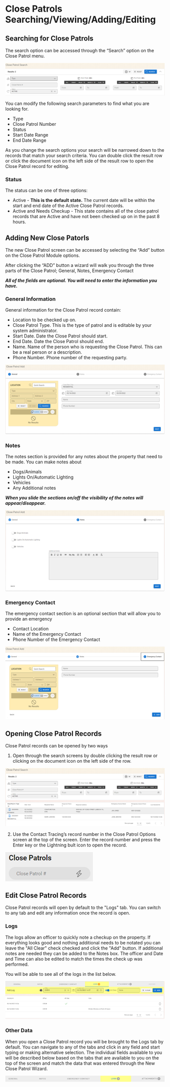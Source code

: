# Close Patrols Searching/Viewing/Adding/Editing

## Searching for Close Patrols

The search option can be accessed through the “Search” option on the Close Patrol menu.

<img src="closepatrol_search.png" />

You can modify the following search parameters to find what you are looking for.

* Type
* Close Patrol Number
* Status
* Start Date Range
* End Date Range

As you change the search options your search will be narrowed down to the records that match your search criteria.  You can double click the result row or click the document icon on the left side of the result row to open the Close Patrol record for editing.

### Status

The status can be one of three options:

* Active - **This is the default state.**  The current date will be within the start and end date of the Active Close Patrol records.
* Active and Needs Checkup - This state contains all of the close patrol records that are Active and have not been checked up on in the past 8 hours.

## Adding New Close Patorls

The new Close Patrol screen can be accessed by selecting the “Add” button on the Close Patrol Module options.
 
After clicking the “ADD” button a wizard will walk you through the three parts of the Close Patrol; General, Notes, Emergency Contact

***All of the fields are optional.  You will need to enter the information you have.***

### General Information

General information for the Close Patrol record contain:

* Location to be checked up on.
* Close Patrol Type.  This is the type of patrol and is editable by your system administrator.
* Start Date.  Date the Close Patrol should start.
* End Date.  Date the Close Patrol should end.
* Name.  Name of the person who is requesting the Close Patrol.  This can be a real person or a description.
* Phone Number.  Phone number of the requesting party.

<img src="closepatrol_addgeneral.png" />

### Notes

The notes section is provided for any notes about the property that need to be made.  You can make notes about

* Dogs/Animals
* Lights On/Automatic Lighting
* Vehicles
* Any Additional notes

***When you slide the sections on/off the visibility of the notes will appear/disappear.***

<img src="closepatrol_addnotes.png" />

### Emergency Contact

The emergency contact section is an optional section that will allow you to provide an emergency

* Contact Location
* Name of the Emergency Contact
* Phone Number of the Emergency Contact

<img src="closepatrol_addemergencycontact.png" />

## Opening Close Patrol Records

Close Patrol records can be opened by two ways

1. Open through the search screens by double clicking the result row or clicking on the document icon on the left side of the row.

<img src="closepatrol_openfromsearch.png" />
 
2. Use the Contact Tracing’s record number in the Close Patrol Options screen at the top of the screen.  Enter the record number and press the Enter key or the Lightning bult icon to open the record.

<img src="closepatrol_openfromnumber.png" />
 
## Edit Close Patrol Records

Close Patrol records will open by default to the "Logs" tab.  You can switch to any tab and edit any information once the record is open.

### Logs

The logs allow an officer to quickly note a checkup on the property.  If everything looks good and nothing additional needs to be notated you can leave the "All Clear" check checked and click the "Add" button.  If additional notes are needed they can be added to the Notes box.  The officer and Date and Time can also be edited to match the times the check up was performed.

You will be able to see all of the logs in the list below.

<img src="closepatrol_logs.png" />

### Other Data

When you open a Close Patrol record you will be brought to the Logs tab by default.  You can navigate to any of the tabs and click in any field and start typing or making alternative selection.  The individual fields available to you will be described below based on the tabs that are available to you on the top of the screen and match the data that was entered through the New Close Patrol Wizard.

<img src="closepatrol_tabs.png" />